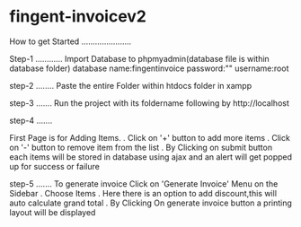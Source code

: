 

# fingent-invoicev2

How to get Started
......................
 
Step-1
............ 
Import Database to phpmyadmin(database file is within database folder)
database name:fingentinvoice
password:""
username:root

step-2
........
Paste the entire Folder within htdocs folder in xampp

step-3
.......
Run the project with its foldername following by http://localhost

step-4
.......

First Page is for Adding Items.
. Click on '+' button to add more items
. Click on '-' button to remove item from the list
. By Clicking on submit button each items will be stored in database using ajax and an
  alert will get popped up for success or failure

step-5
.......
To generate invoice Click on 'Generate Invoice' Menu on the Sidebar
. Choose Items
. Here there is an option to add discount,this will auto calculate grand total
. By Clicking On generate invoice button a printing layout will be displayed

